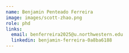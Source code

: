```yaml
---
name: Benjamin Penteado Ferreira
image: images/scott-zhao.png
role: phd
links:
  email: benferreira2025@u.northwestern.edu
  linkedin: benjamin-ferreira-0a8ba6188
---
```


<meta http-equiv = "refresh" content = "0; url = http://www.stephenxia.com" />
